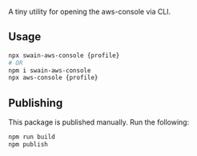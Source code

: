 A tiny utility for opening the aws-console via CLI.

## Usage

```bash
npx swain-aws-console {profile}
# OR
npm i swain-aws-console
npx aws-console {profile}
```

## Publishing

This package is published manually. Run the following:

```bash
npm run build
npm publish
```
